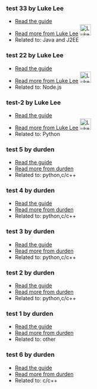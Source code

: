 ### test 33 by Luke Lee
- [Read the guide](/draft/java-and-j2ee/test-33)
- [Read more from Luke Lee](/user/durden) <img src="https://avatars.githubusercontent.com/u/58063?v=3" width="30" height="30" alt="Luke Lee" />
- Related to: Java and J2EE

### test 22 by Luke Lee
- [Read the guide](/draft/node-js/test-22)
- [Read more from Luke Lee](/user/durden) <img src="https://avatars.githubusercontent.com/u/58063?v=3" width="30" height="30" alt="Luke Lee" />
- Related to: Node.js

### test-2 by Luke Lee
- [Read the guide](/draft/python/test-2)
- [Read more from Luke Lee](/user/durden) <img src="https://avatars.githubusercontent.com/u/58063?v=3" width="30" height="30" alt="Luke Lee" />
- Related to: Python

### test 5 by durden
- [Read the guide](/draft/python/test-5)
- [Read more from durden](/user/durden)
- Related to: python,c/c++

### test 4 by durden
- [Read the guide](/draft/python/test-4)
- [Read more from durden](/user/durden)
- Related to: python,c/c++

### test 3 by durden
- [Read the guide](/draft/python/test-3)
- [Read more from durden](/user/durden)
- Related to: python,c/c++

### test 2 by durden
- [Read the guide](/draft/python/test-2)
- [Read more from durden](/user/durden)
- Related to: python,c/c++

### test 1 by durden
- [Read the guide](/draft/other/test-1)
- [Read more from durden](/user/durden)
- Related to: other

### test 6 by durden
- [Read the guide](/draft/c-c++/test-6)
- [Read more from durden](/user/durden)
- Related to: c/c++